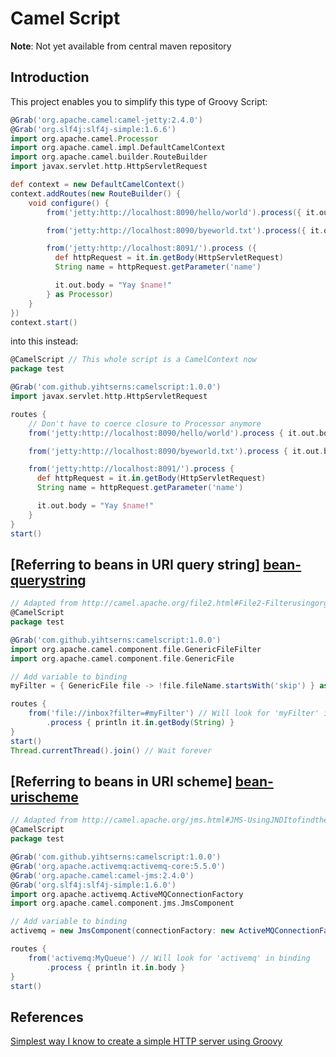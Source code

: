 Camel Script
============

**Note**: Not yet available from central maven repository

Introduction
------------
This project enables you to simplify this type of Groovy Script:
```groovy
@Grab('org.apache.camel:camel-jetty:2.4.0')
@Grab('org.slf4j:slf4j-simple:1.6.6')
import org.apache.camel.Processor
import org.apache.camel.impl.DefaultCamelContext
import org.apache.camel.builder.RouteBuilder
import javax.servlet.http.HttpServletRequest

def context = new DefaultCamelContext()
context.addRoutes(new RouteBuilder() {
    void configure() {
        from('jetty:http://localhost:8090/hello/world').process({ it.out.body = "Hello World!" } as Processor)

        from('jetty:http://localhost:8090/byeworld.txt').process({ it.out.body = "Buh bye" } as Processor)

        from('jetty:http://localhost:8091/').process ({
          def httpRequest = it.in.getBody(HttpServletRequest)
          String name = httpRequest.getParameter('name')

          it.out.body = "Yay $name!"
        } as Processor)
    }
})
context.start()
```

into this instead:
```groovy
@CamelScript // This whole script is a CamelContext now
package test

@Grab('com.github.yihtserns:camelscript:1.0.0')
import javax.servlet.http.HttpServletRequest

routes {
    // Don't have to coerce closure to Processor anymore
    from('jetty:http://localhost:8090/hello/world').process { it.out.body = "Hello World!" }

    from('jetty:http://localhost:8090/byeworld.txt').process { it.out.body = "Buh bye" }

    from('jetty:http://localhost:8091/').process {
      def httpRequest = it.in.getBody(HttpServletRequest)
      String name = httpRequest.getParameter('name')

      it.out.body = "Yay $name!"
    }
}
start()
```

[Referring to beans in URI query string] [bean-querystring]
-------------------------
```groovy
// Adapted from http://camel.apache.org/file2.html#File2-Filterusingorg.apache.camel.component.file.GenericFileFilter
@CamelScript
package test

@Grab('com.github.yihtserns:camelscript:1.0.0')
import org.apache.camel.component.file.GenericFileFilter
import org.apache.camel.component.file.GenericFile

// Add variable to binding
myFilter = { GenericFile file -> !file.fileName.startsWith('skip') } as GenericFileFilter

routes {
    from('file://inbox?filter=#myFilter') // Will look for 'myFilter' in binding
        .process { println it.in.getBody(String) }
}
start()
Thread.currentThread().join() // Wait forever
```

[Referring to beans in URI scheme] [bean-urischeme]
------------------------------------------------------
```groovy
// Adapted from http://camel.apache.org/jms.html#JMS-UsingJNDItofindtheConnectionFactory
@CamelScript
package test

@Grab('com.github.yihtserns:camelscript:1.0.0')
@Grab('org.apache.activemq:activemq-core:5.5.0')
@Grab('org.apache.camel:camel-jms:2.4.0')
@Grab('org.slf4j:slf4j-simple:1.6.0')
import org.apache.activemq.ActiveMQConnectionFactory
import org.apache.camel.component.jms.JmsComponent

// Add variable to binding
activemq = new JmsComponent(connectionFactory: new ActiveMQConnectionFactory(brokerURL: 'tcp://localhost:1444'))

routes {
    from('activemq:MyQueue') // Will look for 'activemq' in binding
        .process { println it.in.body }
}
start()
```

References
----------
[bean-querystring]: http://camel.apache.org/configuring-camel.html#ConfiguringCamel-ReferringbeansfromEndpointURIs
[bean-urischeme]: http://camel.apache.org/configuring-camel.html#ConfiguringCamel-WorkingwithSpringXML
[Simplest way I know to create a simple HTTP server using Groovy](http://zefifier.wordpress.com/2012/07/06/quickest-way-i-know-to-create-a-simple-http-server-using-groovy/)
